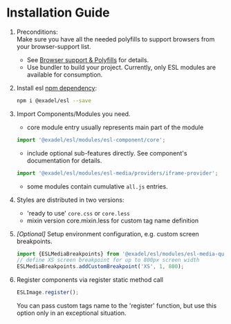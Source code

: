 # Installation Guide

<a name="content"></a>

1. Preconditions:  
  Make sure you have all the needed polyfills to support browsers from your browser-support list. 
    - See [Browser support & Polyfills](./BROWSER_SUPPORT.md) for details.
    - Use bundler to build your project. Currently, only ESL modules are available for consumption.

2. Install esl [npm dependency](https://www.npmjs.com/package/@exadel/esl):
   ```bash
   npm i @exadel/esl --save
   ```

3. Import Components/Modules you need.
   - core module entry usually represents main part of the module
   ```typescript
   import '@exadel/esl/modules/esl-component/core';
   ```
   - include optional sub-features directly. See component's documentation for details.
   ```typescript
   import '@exadel/esl/modules/esl-media/providers/iframe-provider';
   ```
   - some modules contain cumulative `all.js` entries.

4. Styles are distributed in two versions:
   - 'ready to use' `core.css` or `core.less`
   - mixin version core.mixin.less for custom tag name definition

5. _[Optional]_ Setup environment configuration, e.g. custom screen breakpoints.
   ```typescript
   import {ESLMediaBreakpoints} from '@exadel/esl/modules/esl-media-query/core';
   // define XS screen breakpoint for up to 800px screen width
   ESLMediaBreakpoints.addCustomBreakpoint('XS', 1, 800);
   ```

6. Register components via register static method call
   ```typescript
   ESLImage.register();
   ```
   You can pass custom tags name to the 'register' function, but use this option only in an exceptional situation.
